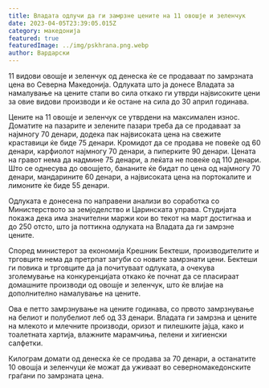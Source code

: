 ```yaml
---
title: Владата одлучи да ги замрзне цените на 11 овошје и зеленчук
date: 2023-04-05T23:39:05.015Z
category: македонија
featured: true
featuredImage: ../img/pskhrana.png.webp
author: Вардарски
---
```


11 видови овошје и зеленчук од денеска ќе се продаваат по замрзната цена во Северна Македонија. Одлуката што ја донесе Владата за намалување на цените стапи во сила откако ги утврди највисоките цени за овие видови производи и ќе остане на сила до 30 април годинава.

Цените на 11 овошје и зеленчук се утврдени на максимален износ. Доматите на пазарите и зелените пазари треба да се продаваат за најмногу 70 денари, додека пак највисоката цена на свежите краставици ќе биде 75 денари. Кромидот да се продава не повеќе од 60 денари, карфиолот најмногу 70 денари, а пиперките 90 денари. Цената на гравот нема да надмине 75 денари, а леќата не повеќе од 110 денари. Што се однесува до овошјето, бананите ќе бидат по цена од најмногу 70 денари, мандарините 60 денари, а највисоката цена на портокалите и лимоните ќе биде 55 денари.

Одлуката е донесена по направени анализи во соработка со Министерството за земјоделство и Царинската управа. Студијата покажа дека има значителни маржи кои во текот на март достигнаа и до 250 отсто, што ја поттикна одлуката на Владата да ги замрзне цените.

Според министерот за економија Крешник Бектеши, производителите и трговците нема да претрпат загуби со новите замрзнати цени. Бектеши ги повика и трговците да ја почитуваат одлуката, а очекува зголемување на конкуренцијата откако ќе почнат да се пласираат домашните производи од овошје и зеленчук, што ќе влијае на дополнително намалување на цените.

Ова е петто замрзнување на цените годинава, со првото замрзнување на белиот и полубелиот леб од 33 денари. Владата ги замрзна и цените на млекото и млечните производи, оризот и пилешките јајца, како и тоалетната хартија, влажните марамчиња, пелени и хигиенски салфетки.

Килограм домати од денеска ќе се продава за 70 денари, а останатите 10 овошја и зеленчуци ќе можат да уживаат во северномакедонските граѓани по замрзната цена.
